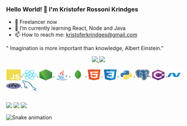 ### Hello World! 👋 I'm Kristofer Rossoni Krindges



- 🔭 Freelancer now
- 🌱 I’m currently learning React, Node and Java
- 📫 How to reach me: kristoferkrindges@gmail.com

" Imagination is more important than knowledge, Albert Einstein."

<div align="center">
  <a href="https://github.com/kristoferkrindges">
  <img height="180em" src="https://github-readme-stats.vercel.app/api?username=kristoferkrindges&show_icons=true&theme=dracula&include_all_commits=true&count_private=true"/>
  <img height="180em" src="https://github-readme-stats.vercel.app/api/top-langs/?username=kristoferkrindges&layout=compact&langs_count=7&theme=dracula"/>
</div>
<div style="display: inline_block"><br>
  <img align="center" alt="Kris-Js" height="30" width="40" src="https://raw.githubusercontent.com/devicons/devicon/master/icons/javascript/javascript-plain.svg">
  <img align="center" alt="Kris-React" height="30" width="40" src="https://raw.githubusercontent.com/devicons/devicon/master/icons/react/react-original.svg">
  <img align="center" alt="Kris-Node" height="30" width="40" src="https://raw.githubusercontent.com/devicons/devicon/master/icons/nodejs/nodejs-original.svg">
  <img align="center" alt="Kris-Java" height="30" width="40" src="https://raw.githubusercontent.com/devicons/devicon/master/icons/java/java-original.svg">
  <img align="center" alt="Kris-MongoDB" height="30" width="40" src="https://raw.githubusercontent.com/devicons/devicon/master/icons/mongodb/mongodb-original.svg">
  <img align="center" alt="Kris-HTML" height="30" width="40" src="https://raw.githubusercontent.com/devicons/devicon/master/icons/html5/html5-original.svg">
  <img align="center" alt="Kris-CSS" height="30" width="40" src="https://raw.githubusercontent.com/devicons/devicon/master/icons/css3/css3-original.svg">
  <img align="center" alt="Kris-Python" height="30" width="40" src="https://raw.githubusercontent.com/devicons/devicon/master/icons/python/python-original.svg">
  <img align="center" alt="Kris-PostgreSQL" height="30" width="40" src="https://raw.githubusercontent.com/devicons/devicon/master/icons/postgresql/postgresql-original.svg">
  <img align="center" alt="Kris-Csharp" height="30" width="40" src="https://raw.githubusercontent.com/devicons/devicon/master/icons/csharp/csharp-original.svg">
  <img align="center" alt="Kris-DotNet" height="30" width="40" src="https://raw.githubusercontent.com/devicons/devicon/master/icons/dot-net/dot-net-original.svg">
  <img align="center" alt="Kris-PHP" height="30" width="40" src="https://raw.githubusercontent.com/devicons/devicon/master/icons/php/php-original.svg">
  <img align="center" alt="Kris-MySql" height="30" width="40" src="https://raw.githubusercontent.com/devicons/devicon/master/icons/mysql/mysql-original.svg">
<!--   <img align="right" alt="Kris-pic" height="150" style="border-radius:50px;" src="https://picrew.me/shareImg/org/202208/678875_TY1muzHe.png"> -->
</div>
  
  ##
 
<div> 
  <a href="https://instagram.com/kristofer_rk" target="_blank"><img src="https://img.shields.io/badge/-Instagram-%23E4405F?style=for-the-badge&logo=instagram&logoColor=white" target="_blank"></a>
  <a href = "mailto:kristoferkrindges@gmail.com"><img src="https://img.shields.io/badge/-Gmail-%23333?style=for-the-badge&logo=gmail&logoColor=white" target="_blank"></a>
  <a href="https://linkedin.com/in/kristoferkrindgesprofile" target="_blank">
    <img src="https://img.shields.io/badge/-LinkedIn-%230077B5?style=for-the-badge&logo=linkedin&logoColor=white" target="_blank">
  </a> 
 
  ![Snake animation](https://github.com/kristoferkrindges/kristoferkrindges/blob/output/github-contribution-grid-snake.svg)
 
</div>
